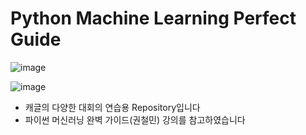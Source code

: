 # Python Machine Learning Perfect Guide

![image](https://user-images.githubusercontent.com/67913569/131335315-81849541-257d-43e7-9899-df88151d629d.png)

![image](https://user-images.githubusercontent.com/67913569/131329838-1333fd0b-af30-421a-875e-9bd42acb2bee.png)


* 캐글의 다양한 대회의 연습용 Repository입니다
* 파이썬 머신러닝 완벽 가이드(권철민) 강의를 참고하였습니다
